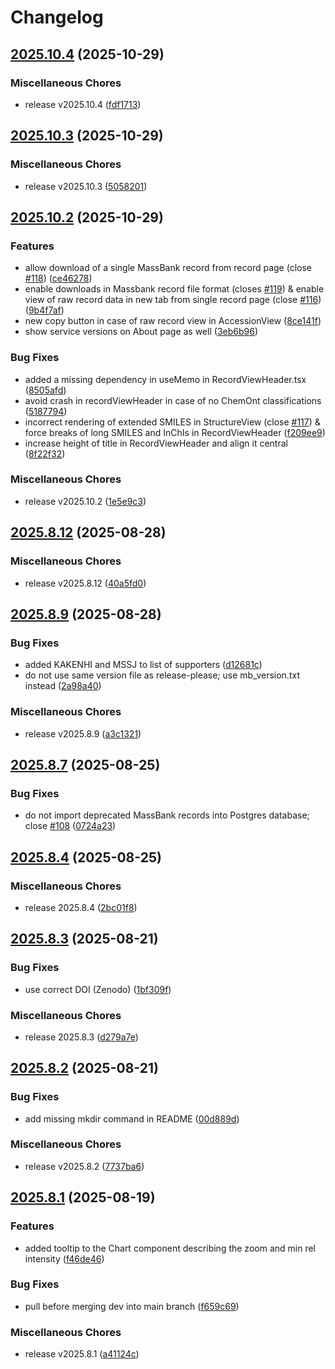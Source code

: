 # Changelog

## [2025.10.4](https://github.com/MassBank/MassBank3/compare/v2025.10.3...v2025.10.4) (2025-10-29)


### Miscellaneous Chores

* release v2025.10.4 ([fdf1713](https://github.com/MassBank/MassBank3/commit/fdf17138b7297abf946d0dbc3cf1b1ea0f4f95be))

## [2025.10.3](https://github.com/MassBank/MassBank3/compare/v2025.10.2...v2025.10.3) (2025-10-29)


### Miscellaneous Chores

* release v2025.10.3 ([5058201](https://github.com/MassBank/MassBank3/commit/5058201faee3761c864231385d6f4b3b1e5264a8))

## [2025.10.2](https://github.com/MassBank/MassBank3/compare/v2025.8.12...v2025.10.2) (2025-10-29)


### Features

* allow download of a single MassBank record from record page (close [#118](https://github.com/MassBank/MassBank3/issues/118)) ([ce46278](https://github.com/MassBank/MassBank3/commit/ce462785f8b640763541cba087619bba7dc2b0d3))
* enable downloads in Massbank record file format (closes [#119](https://github.com/MassBank/MassBank3/issues/119)) & enable view of raw record data in new tab from single record page (close [#116](https://github.com/MassBank/MassBank3/issues/116)) ([9b4f7af](https://github.com/MassBank/MassBank3/commit/9b4f7afe7f7b2a1d8e39a570a148c718d271cd63))
* new copy button in case of raw record view in AccessionView ([8ce141f](https://github.com/MassBank/MassBank3/commit/8ce141f45093d639f6e74eb8638d2b8fe6406af4))
* show service versions on About page as well ([3eb6b96](https://github.com/MassBank/MassBank3/commit/3eb6b966301c2b53cea653a7f066a9a8e1b66f89))


### Bug Fixes

* added a missing dependency in useMemo in RecordViewHeader.tsx ([8505afd](https://github.com/MassBank/MassBank3/commit/8505afdfbc175317a978e7aab8c43a8e3726bebf))
* avoid crash in recordViewHeader in case of no ChemOnt classifications ([5187794](https://github.com/MassBank/MassBank3/commit/5187794fde77a599cf541421ceeb31061c5f0680))
* incorrect rendering of extended SMILES in StructureView (close [#117](https://github.com/MassBank/MassBank3/issues/117)) & force breaks of long SMILES and InChIs in RecordViewHeader ([f209ee9](https://github.com/MassBank/MassBank3/commit/f209ee94dab4dcd7d25b63cbe3adf253557ba08e))
* increase height of title in RecordViewHeader and align it central ([8f22f32](https://github.com/MassBank/MassBank3/commit/8f22f327179e731df18109e2117afc46d8b91c12))


### Miscellaneous Chores

* release v2025.10.2 ([1e5e9c3](https://github.com/MassBank/MassBank3/commit/1e5e9c3a9fd6f03d91f45c2112b10ea7b48f55dd))

## [2025.8.12](https://github.com/MassBank/MassBank3/compare/v2025.8.11...v2025.8.12) (2025-08-28)


### Miscellaneous Chores

* release v2025.8.12 ([40a5fd0](https://github.com/MassBank/MassBank3/commit/40a5fd087a84fa89cd620d405e071d6c52542a95))

## [2025.8.9](https://github.com/MassBank/MassBank3/compare/v2025.8.8...v2025.8.9) (2025-08-28)


### Bug Fixes

* added KAKENHI and MSSJ to list of supporters ([d12681c](https://github.com/MassBank/MassBank3/commit/d12681c58a5861af5cc372e4e0520e37abb3260a))
* do not use same version file as release-please; use mb_version.txt instead ([2a98a40](https://github.com/MassBank/MassBank3/commit/2a98a40b8d4defbcfb498d1dd6d4eae70fe11e3d))


### Miscellaneous Chores

* release v2025.8.9 ([a3c1321](https://github.com/MassBank/MassBank3/commit/a3c1321d096859f0bb5986f68a457646162a01ee))

## [2025.8.7](https://github.com/MassBank/MassBank3/compare/v2025.8.6...v2025.8.7) (2025-08-25)


### Bug Fixes

* do not import deprecated MassBank records into Postgres database; close [#108](https://github.com/MassBank/MassBank3/issues/108) ([0724a23](https://github.com/MassBank/MassBank3/commit/0724a23cb19f56513119c655fc5a9c95f30deb45))

## [2025.8.4](https://github.com/MassBank/MassBank3/compare/v2025.8.3...v2025.8.4) (2025-08-25)


### Miscellaneous Chores

* release 2025.8.4 ([2bc01f8](https://github.com/MassBank/MassBank3/commit/2bc01f884930cd5c45da0c29157951a891e2a9f3))

## [2025.8.3](https://github.com/MassBank/MassBank3/compare/v2025.8.2...v2025.8.3) (2025-08-21)


### Bug Fixes

* use correct DOI (Zenodo) ([1bf309f](https://github.com/MassBank/MassBank3/commit/1bf309f39808e5b3c84c11bdf35dd52a87439783))


### Miscellaneous Chores

* release 2025.8.3 ([d279a7e](https://github.com/MassBank/MassBank3/commit/d279a7e48c71e68da28f31247823bc9ee61dfa65))

## [2025.8.2](https://github.com/MassBank/MassBank3/compare/v2025.8.1...v2025.8.2) (2025-08-21)


### Bug Fixes

* add missing mkdir  command in README ([00d889d](https://github.com/MassBank/MassBank3/commit/00d889d31e448e24a8890e3d5635fd5844d04d56))


### Miscellaneous Chores

* release v2025.8.2 ([7737ba6](https://github.com/MassBank/MassBank3/commit/7737ba6d4070bece7ea33632c47049491fca09c7))

## [2025.8.1](https://github.com/MassBank/MassBank3/compare/v2025.8.0...v2025.8.1) (2025-08-19)


### Features

* added tooltip to the Chart component describing the zoom and min rel intensity ([f46de46](https://github.com/MassBank/MassBank3/commit/f46de46e318f2bb2305a4575c10177c507bd4973))


### Bug Fixes

* pull before merging dev into main branch ([f659c69](https://github.com/MassBank/MassBank3/commit/f659c696495df6b87a58c4b32dfd5ea194263048))


### Miscellaneous Chores

* release v2025.8.1 ([a41124c](https://github.com/MassBank/MassBank3/commit/a41124cfee5ece233803631243395b58aeb7f23d))
